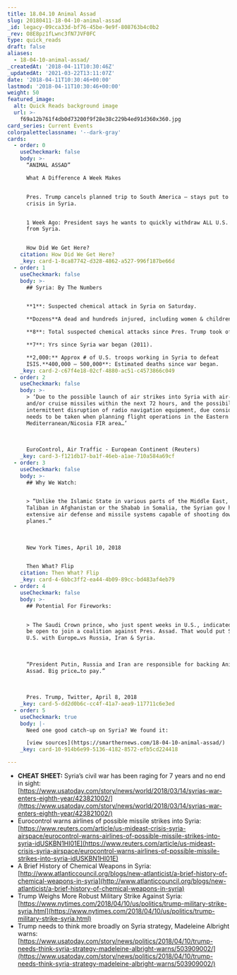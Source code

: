 ```yaml
---
title: 18.04.10 Animal Assad
slug: 20180411-18-04-10-animal-assad
_id: legacy-09cca33d-bf76-45be-9e9f-808763b4c0b2
_rev: O8E8pz1fLwnc3fN7JVF0FC
type: quick_reads
draft: false
aliases:
  - 18-04-10-animal-assad/
_createdAt: '2018-04-11T10:30:46Z'
_updatedAt: '2021-03-22T13:11:07Z'
date: '2018-04-11T10:30:46+00:00'
lastmod: '2018-04-11T10:30:46+00:00'
weight: 50
featured_image:
  alt: Quick Reads background image
  url: >-
    f69a12b761f4db0d73200f9f28e38c229b4ed91d360x360.jpg
card_series: Current Events
colorpaletteclassname: '--dark-gray'
cards:
  - order: 0
    useCheckmark: false
    body: >-
      “ANIMAL ASSAD”  

      What A Difference A Week Makes


      Pres. Trump cancels planned trip to South America – stays put to address
      crisis in Syria.


      1 Week Ago: President says he wants to quickly withdraw ALL U.S. troops
      from Syria.


      How Did We Get Here?
    citation: How Did We Get Here?
    _key: card-1-8ca87742-d328-4862-a527-996f187be66d
  - order: 1
    useCheckmark: false
    body: >-
      ## Syria: By The Numbers


      **1**: Suspected chemical attack in Syria on Saturday.  

      **Dozens**A dead and hundreds injured, including women & children.  

      **8**: Total suspected chemical attacks since Pres. Trump took office.  

      **7**: Yrs since Syria war began (2011).  

      **2,000:** Approx # of U.S. troops working in Syria to defeat
      ISIS.**400,000 – 500,000**: Estimated deaths since war began.
    _key: card-2-c67f4e18-02cf-4880-ac51-c4573866c049
  - order: 2
    useCheckmark: false
    body: >-
      > ‘Due to the possible launch of air strikes into Syria with air-to-ground
      and/or cruise missiles within the next 72 hours, and the possibility of
      intermittent disruption of radio navigation equipment, due consideration
      needs to be taken when planning flight operations in the Eastern
      Mediterranean/Nicosia FIR area…’  
        
        
        
      EuroControl, Air Traffic - European Continent (Reuters)
    _key: card-3-f121db17-ba1f-46eb-a1ae-710a584a69cf
  - order: 3
    useCheckmark: false
    body: >-
      ## Why We Watch:


      > “Unlike the Islamic State in various parts of the Middle East, the
      Taliban in Afghanistan or the Shabab in Somalia, the Syrian gov has
      extensive air defense and missile systems capable of shooting down foreign
      planes.”  
        
        
        
      New York Times, April 10, 2018


      Then What? Flip
    citation: Then What? Flip
    _key: card-4-6bbc3ff2-ea44-4b09-89cc-bd483af4eb79
  - order: 4
    useCheckmark: false
    body: >-
      ## Potential For Fireworks:


      > The Saudi Crown prince, who just spent weeks in U.S., indicated he may
      be open to join a coalition against Pres. Assad. That would put Saudi &
      U.S. with Europe…vs Russia, Iran & Syria.  
        
        
        
      “President Putin, Russia and Iran are responsible for backing Animal
      Assad. Big price…to pay.”  
        
        
        
      Pres. Trump, Twitter, April 8, 2018
    _key: card-5-dd2d0b6c-cc4f-41a7-aea9-117711c6e3ed
  - order: 5
    useCheckmark: true
    body: |-
      Need one good catch-up on Syria? We found it:

      [view sources](https://smarthernews.com/18-04-10-animal-assad/)
    _key: card-10-914b6e99-5136-4182-8572-efb5cd224418

---
```

* **CHEAT SHEET:** Syria’s civil war has been raging for 7 years and no end in sight: [https://www.usatoday.com/story/news/world/2018/03/14/syrias-war-enters-eighth-year/423821002/](https://www.usatoday.com/story/news/world/2018/03/14/syrias-war-enters-eighth-year/423821002/)
* Eurocontrol warns airlines of possible missile strikes into Syria: [https://www.reuters.com/article/us-mideast-crisis-syria-airspace/eurocontrol-warns-airlines-of-possible-missile-strikes-into-syria-idUSKBN1HI01E](https://www.reuters.com/article/us-mideast-crisis-syria-airspace/eurocontrol-warns-airlines-of-possible-missile-strikes-into-syria-idUSKBN1HI01E)
* A Brief History of Chemical Weapons in Syria: [http://www.atlanticcouncil.org/blogs/new-atlanticist/a-brief-history-of-chemical-weapons-in-syria](http://www.atlanticcouncil.org/blogs/new-atlanticist/a-brief-history-of-chemical-weapons-in-syria)
* Trump Weighs More Robust Military Strike Against Syria: [https://www.nytimes.com/2018/04/10/us/politics/trump-military-strike-syria.html](https://www.nytimes.com/2018/04/10/us/politics/trump-military-strike-syria.html)
* Trump needs to think more broadly on Syria strategy, Madeleine Albright warns: [https://www.usatoday.com/story/news/politics/2018/04/10/trump-needs-think-syria-strategy-madeleine-albright-warns/503909002/](https://www.usatoday.com/story/news/politics/2018/04/10/trump-needs-think-syria-strategy-madeleine-albright-warns/503909002/)